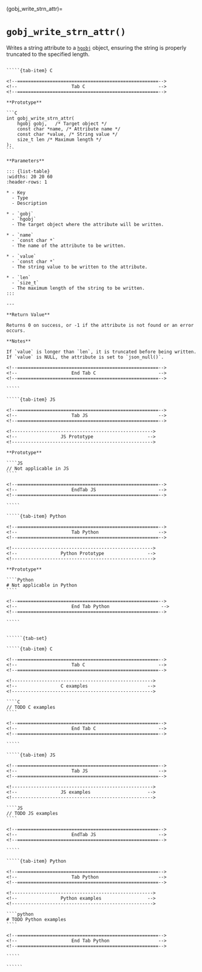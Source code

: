 <!-- ============================================================== -->
(gobj_write_strn_attr)=
# `gobj_write_strn_attr()`
<!-- ============================================================== -->

Writes a string attribute to a [`hgobj`](#hgobj) object, ensuring the string is properly truncated to the specified length.

<!------------------------------------------------------------>
<!--                    Prototypes                          -->
<!------------------------------------------------------------>

``````{tab-set}

`````{tab-item} C

<!--====================================================-->
<!--                    Tab C                           -->
<!--====================================================-->

**Prototype**

```C
int gobj_write_strn_attr(
    hgobj gobj,   /* Target object */
    const char *name, /* Attribute name */
    const char *value, /* String value */
    size_t len /* Maximum length */
);
```

**Parameters**

::: {list-table}
:widths: 20 20 60
:header-rows: 1

* - Key
  - Type
  - Description

* - `gobj`
  - `hgobj`
  - The target object where the attribute will be written.

* - `name`
  - `const char *`
  - The name of the attribute to be written.

* - `value`
  - `const char *`
  - The string value to be written to the attribute.

* - `len`
  - `size_t`
  - The maximum length of the string to be written.
:::

---

**Return Value**

Returns 0 on success, or -1 if the attribute is not found or an error occurs.

**Notes**

If `value` is longer than `len`, it is truncated before being written. If `value` is NULL, the attribute is set to `json_null()`.

<!--====================================================-->
<!--                    End Tab C                       -->
<!--====================================================-->

`````

`````{tab-item} JS

<!--====================================================-->
<!--                    Tab JS                          -->
<!--====================================================-->

<!---------------------------------------------------->
<!--                JS Prototype                    -->
<!---------------------------------------------------->

**Prototype**

````JS
// Not applicable in JS
````

<!--====================================================-->
<!--                    EndTab JS                       -->
<!--====================================================-->

`````

`````{tab-item} Python

<!--====================================================-->
<!--                    Tab Python                      -->
<!--====================================================-->

<!---------------------------------------------------->
<!--                Python Prototype                -->
<!---------------------------------------------------->

**Prototype**

````Python
# Not applicable in Python
````

<!--====================================================-->
<!--                    End Tab Python                   -->
<!--====================================================-->

`````

``````

<!------------------------------------------------------------>
<!--                    Examples                            -->
<!------------------------------------------------------------>

```````{dropdown} Examples

``````{tab-set}

`````{tab-item} C

<!--====================================================-->
<!--                    Tab C                           -->
<!--====================================================-->

<!---------------------------------------------------->
<!--                C examples                      -->
<!---------------------------------------------------->

````C
// TODO C examples
````

<!--====================================================-->
<!--                    End Tab C                       -->
<!--====================================================-->

`````

`````{tab-item} JS

<!--====================================================-->
<!--                    Tab JS                          -->
<!--====================================================-->

<!---------------------------------------------------->
<!--                JS examples                     -->
<!---------------------------------------------------->

````JS
// TODO JS examples
````

<!--====================================================-->
<!--                    EndTab JS                       -->
<!--====================================================-->

`````

`````{tab-item} Python

<!--====================================================-->
<!--                    Tab Python                      -->
<!--====================================================-->

<!---------------------------------------------------->
<!--                Python examples                 -->
<!---------------------------------------------------->

````python
# TODO Python examples
````

<!--====================================================-->
<!--                    End Tab Python                  -->
<!--====================================================-->

`````

``````

```````

